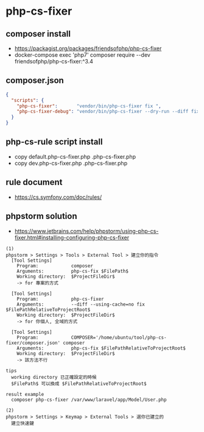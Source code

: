 
# php-cs-fixer


## composer install
- https://packagist.org/packages/friendsofphp/php-cs-fixer
- docker-compose exec 'php7' composer require --dev friendsofphp/php-cs-fixer:^3.4

## composer.json
```json
{
  "scripts": {
    "php-cs-fixer":       "vendor/bin/php-cs-fixer fix ",
    "php-cs-fixer-debug": "vendor/bin/php-cs-fixer --dry-run --diff fix --using-cache=no "
  }
}
```

## php-cs-rule script install
- copy default.php-cs-fixer.php  .php-cs-fixer.php
- copy dev.php-cs-fixer.php      .php-cs-fixer.php

## rule document
- https://cs.symfony.com/doc/rules/

## phpstorm solution
- https://www.jetbrains.com/help/phpstorm/using-php-cs-fixer.html#installing-configuring-php-cs-fixer
```
(1)
phpstorm > Settings > Tools > External Tool > 建立你的指令
  [Tool Settings] 
    Program:            composer
    Arguments:          php-cs-fix $FilePath$
    Working directory:  $ProjectFileDir$
    -> for 專案的方式

  [Tool Settings]
    Program:            php-cs-fixer
    Arguments:          --diff --using-cache=no fix $FilePathRelativeToProjectRoot$
    Working directory:  $ProjectFileDir$
    -> for 你個人, 全域的方式

  [Tool Settings]
    Program:            COMPOSER='/home/ubuntu/tool/php-cs-fixer/composer.json' composer
    Arguments:          php-cs-fix $FilePathRelativeToProjectRoot$
    Working directory:  $ProjectFileDir$
    -> 該方法不行

tips
  working directory 已正確設定的時候
  $FilePath$ 可以換成 $FilePathRelativeToProjectRoot$

result example
  composer php-cs-fixer /var/www/laravel/app/Model/User.php

(2)
phpstorm > Settings > Keymap > External Tools > 選你已建立的
  建立快速鍵

```
